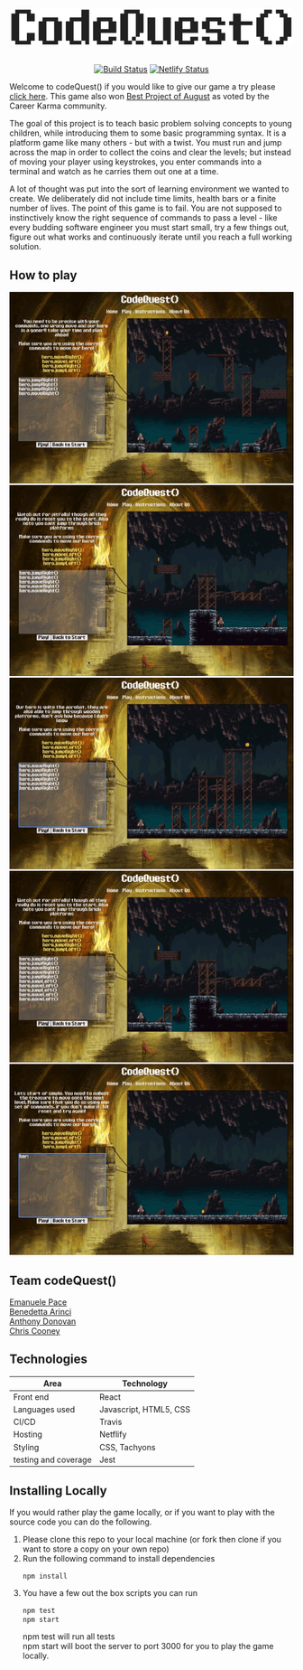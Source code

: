 <div align="center">
<img src="./public/codequest_title.png" width="500px">
<br><br>

[![Build Status](https://travis-ci.com/ChrisCooney05/codeQuest.svg?branch=master)](https://travis-ci.com/ChrisCooney05/codeQuest)
[![Netlify Status](https://api.netlify.com/api/v1/badges/e2dd292d-0968-4564-b990-02ce06425514/deploy-status)](https://app.netlify.com/sites/lets-codequest/deploys)

</div>

Welcome to codeQuest() if you would like to give our game a try please [click here](https://lets-codequest.netlify.app/). This game also won [Best Project of August](https://careerkarma.com/discussions/projects/codequest-174/) as voted by the Career Karma community.

The goal of this project is to teach basic problem solving concepts to young children, while introducing them to some basic programming syntax. It is a platform game like many others - but with a twist. You must run and jump across the map in order to collect the coins and clear the levels; but instead of moving your player using keystrokes, you enter commands into a terminal and watch as he carries them out one at a time.

A lot of thought was put into the sort of learning environment we wanted to create. We deliberately did not include time limits, health bars or a finite number of lives. The point of this game is to fail. You are not supposed to instinctively know the right sequence of commands to pass a level - like every budding software engineer you must start small, try a few things out, figure out what works and continuously iterate until you reach a full working solution.

## How to play

![move](./public/falling.gif)
![move](./public/reset.gif)
![move](./public/combo.gif)
![move](./public/clearing.gif)
![move](./public/single.gif)

## Team codeQuest()

[Emanuele Pace](https://github.com/Emanuele-20)<br/>
[Benedetta Arinci](https://github.com/BeneArinci)<br/>
[Anthony Donovan](https://github.com/ad13380)<br/>
[Chris Cooney](https://github.com/ChrisCooney05)<br/>

## Technologies

| Area                 | Technology             |
| -------------------- | ---------------------- |
| Front end            | React                  |
| Languages used       | Javascript, HTML5, CSS |
| CI/CD                | Travis                 |
| Hosting              | Netflify               |
| Styling              | CSS, Tachyons          |
| testing and coverage | Jest                   |

## Installing Locally

If you would rather play the game locally, or if you want to play with the source code you can do the following.

1. Please clone this repo to your local machine (or fork then clone if you want to store a copy on your own repo)
2. Run the following command to install dependencies <br/>
   ```
   npm install
   ```
3. You have a few out the box scripts you can run
   ```
   npm test
   npm start
   ```
   npm test will run all tests <br/>
   npm start will boot the server to port 3000 for you to play the game locally.
